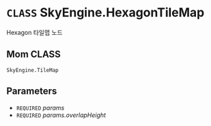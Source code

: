 # `CLASS` SkyEngine.HexagonTileMap
Hexagon 타일맵 노드

## Mom CLASS
`SkyEngine.TileMap`

## Parameters
* `REQUIRED` *params*
* `REQUIRED` *params.overlapHeight*
